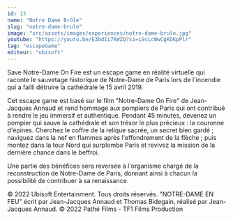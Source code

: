 ```yaml
---
id: 13
name: "Notre Dame Brûle"
slug: "notre-dame-brule"
image: "src/assets/images/experiences/notre-dame-brule.jpg"
youtube: "https://youtu.be/E3bdIi7kWZQ?si=L9cLcWwCgKDKpPlr"
tag: "escapeGame"
editeur: "ubisoft"
---
```


Save Notre-Dame On Fire est un escape game en réalité virtuelle qui raconte le sauvetage historique de Notre-Dame de Paris lors de l'incendie qui a failli détruire la cathédrale le 15 avril 2019.

Cet escape game est basé sur le film "Notre-Dame On Fire" de Jean-Jacques Annaud et rend hommage aux pompiers de Paris qui ont contribué à rendre le jeu immersif et authentique. Pendant 45 minutes, devenez un pompier qui sauve la cathédrale et son trésor le plus précieux : la couronne d'épines. Cherchez le coffre de la relique sacrée, un secret bien gardé ; naviguez dans la nef en flammes après l'effondrement de la flèche ; puis montez dans la tour Nord qui surplombe Paris et revivez la mission de la dernière chance dans le beffroi.

Une partie des bénéfices sera reversée à l'organisme chargé de la reconstruction de Notre-Dame de Paris, donnant ainsi à chacun la possibilité de contribuer à sa renaissance.

© 2022 Ubisoft Entertainment. Tous droits réservés. "NOTRE-DAME EN FEU" écrit par Jean-Jacques Annaud et Thomas Bidegain, réalisé par Jean-Jacques Annaud. © 2022 Pathé Films - TF1 Films Production
